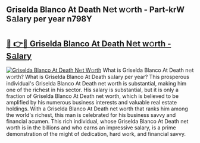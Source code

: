 ## Griselda Blanco At Death N𝚎t w𝚘rth - Part-krW S𝚊lary per year n798Y

# <h2><a href="http://gc1bkd.nevu.top/?p=Griselda+Blanco+At+Death">🔗 👉🔴 Griselda Blanco At Death N𝚎t w𝚘rth - S𝚊lary</a></h2>

[![Griselda Blanco At Death N𝚎t W𝚘rth](https://i.imgur.com/Oavwk0R.jpeg)](http://gc1bkd.nevu.top/?p=Griselda+Blanco+At+Death)
What is Griselda Blanco At Death n𝚎t w𝚘rth? What is Griselda Blanco At Death s𝚊lary per year?
This prosperous individual's Griselda Blanco At Death net worth is substantial, making him one of the richest in his sector. His salary is substantial, but it is only a fraction of Griselda Blanco At Death net worth, which is believed to be amplified by his numerous business interests and valuable real estate holdings. With a Griselda Blanco At Death net worth that ranks him among the world's richest, this man is celebrated for his business savvy and financial acumen. This rich individual, whose Griselda Blanco At Death net worth is in the billions and who earns an impressive salary, is a prime demonstration of the might of dedication, hard work, and financial savvy.
